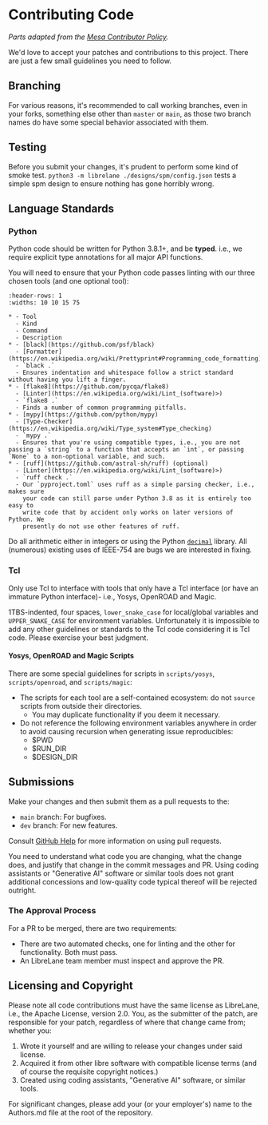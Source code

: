 # Contributing Code

*Parts adapted from the [Mesa Contributor Policy](https://gitlab.freedesktop.org/mesa/mesa/-/blob/f6f2a73bbcd02540da39fe5718ce7d0b7f866216/docs/submittingpatches.rst).*

We'd love to accept your patches and contributions to this project. There are
just a few small guidelines you need to follow.

## Branching

For various reasons, it's recommended to call working branches, even in your
forks, something else other than `master` or `main`, as those two branch names
do have some special behavior associated with them.

## Testing

Before you submit your changes, it's prudent to perform some kind of smoke test.
`python3 -m librelane ./designs/spm/config.json` tests a simple spm design to
ensure nothing has gone horribly wrong.

## Language Standards

### Python

Python code should be written for Python 3.8.1+, and be **typed**. i.e., we
require explicit type annotations for all major API functions.

You will need to ensure that your Python code passes linting with our three
chosen tools (and one optional tool):

```{list-table}
:header-rows: 1
:widths: 10 10 15 75

* - Tool
  - Kind
  - Command
  - Description
* - [black](https://github.com/psf/black)
  - [Formatter](https://en.wikipedia.org/wiki/Prettyprint#Programming_code_formatting)
  - `black .`
  - Ensures indentation and whitespace follow a strict standard without having you lift a finger.
* - [flake8](https://github.com/pycqa/flake8)
  - [Linter](https://en.wikipedia.org/wiki/Lint_(software)>)
  - `flake8 .`
  - Finds a number of common programming pitfalls.
* - [mypy](https://github.com/python/mypy)
  - [Type-Checker](https://en.wikipedia.org/wiki/Type_system#Type_checking)
  - `mypy .`
  - Ensures that you're using compatible types, i.e., you are not passing a `string` to a function that accepts an `int`, or passing `None` to a non-optional variable, and such.
* - [ruff](https://github.com/astral-sh/ruff) (optional)
  - [Linter](https://en.wikipedia.org/wiki/Lint_(software)>)
  - `ruff check .`
  - Our `pyproject.toml` uses ruff as a simple parsing checker, i.e., makes sure
    your code can still parse under Python 3.8 as it is entirely too easy to
    write code that by accident only works on later versions of Python. We
    presently do not use other features of ruff.
```

Do all arithmetic either in integers or using the Python
[`decimal`](https://docs.python.org/3.6/library/decimal.html) library. All
(numerous) existing uses of IEEE-754 are bugs we are interested in fixing.

### Tcl

Only use Tcl to interface with tools that only have a Tcl interface (or have an
immature Python interface)- i.e., Yosys, OpenROAD and Magic.

1TBS-indented, four spaces, `lower_snake_case` for local/global variables and
`UPPER_SNAKE_CASE` for environment variables. Unfortunately it is impossible to
add any other guidelines or standards to the Tcl code considering it is Tcl
code. Please exercise your best judgment.

#### Yosys, OpenROAD and Magic Scripts

There are some special guidelines for scripts in `scripts/yosys`,
`scripts/openroad`, and `scripts/magic`:

* The scripts for each tool are a self-contained ecosystem: do not `source`
  scripts from outside their directories.
  * You may duplicate functionality if you deem it necessary.
* Do not reference the following environment variables anywhere in order to
  avoid causing recursion when generating issue reproducibles:
  * $PWD
  * $RUN_DIR
  * $DESIGN_DIR

## Submissions

Make your changes and then submit them as a pull requests to the:

* `main` branch: For bugfixes.
* `dev` branch: For new features.

Consult [GitHub Help](https://help.github.com/articles/about-pull-requests/) for
more information on using pull requests.

You need to understand what code you are changing, what the change does, and
justify that change in the commit messages and PR. Using coding assistants or
"Generative AI" software or similar tools does not grant additional concessions
and low-quality code typical thereof will be rejected outright.

### The Approval Process

For a PR to be merged, there are two requirements:

* There are two automated checks, one for linting and the other for
  functionality. Both must pass.
* An LibreLane team member must inspect and approve the PR.

## Licensing and Copyright

Please note all code contributions must have the same license as LibreLane,
i.e., the Apache License, version 2.0. You, as the submitter of the patch, are
responsible for your patch, regardless of where that change came from; whether
you:

1. Wrote it yourself and are willing to release your changes under said license.
2. Acquired it from other libre software with compatible license terms (and of
   course the requisite copyright notices.)
3. Created using coding assistants, "Generative AI" software, or similar tools.

For significant changes, please add your (or your employer's) name to the
Authors.md file at the root of the repository.
